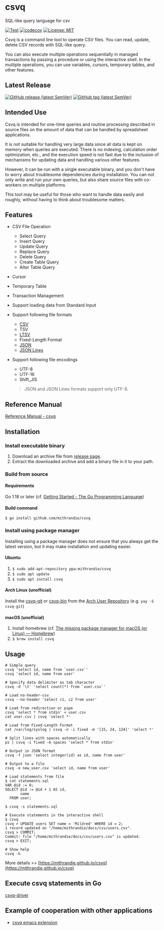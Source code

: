 # csvq

SQL-like query language for csv

[![Test](https://github.com/mithrandie/csvq/actions/workflows/test.yml/badge.svg)](https://github.com/mithrandie/csvq/actions/workflows/test.yml)
[![codecov](https://codecov.io/gh/mithrandie/csvq/branch/master/graph/badge.svg)](https://codecov.io/gh/mithrandie/csvq)
[![License: MIT](https://img.shields.io/badge/License-MIT-lightgrey.svg)](https://opensource.org/licenses/MIT)

Csvq is a command line tool to operate CSV files. 
You can read, update, delete CSV records with SQL-like query.

You can also execute multiple operations sequentially in managed transactions by passing a procedure or using the interactive shell.
In the multiple operations, you can use variables, cursors, temporary tables, and other features. 

## Latest Release
[![GitHub release (latest SemVer)](https://img.shields.io/github/v/release/mithrandie/csvq?color=%2320b2aa&label=GitHub%20Release&sort=semver)](https://github.com/mithrandie/csvq/releases/latest)
[![GitHub tag (latest SemVer)](https://img.shields.io/github/v/tag/qittu/csvq-deb?color=%2320b2aa&label=Launchpad%20PPA)](https://launchpad.net/~mithrandie/+archive/ubuntu/csvq)

## Intended Use
Csvq is intended for one-time queries and routine processing described in source files on the amount of data that can be handled by spreadsheet applications.

It is not suitable for handling very large data since all data is kept on memory when queries are executed.
There is no indexing, calculation order optimization, etc., and the execution speed is not fast due to the inclusion of mechanisms for updating data and handling various other features.

However, it can be run with a single executable binary, and you don't have to worry about troublesome dependencies during installation.
You can not only write and run your own queries, but also share source files with co-workers on multiple platforms.

This tool may be useful for those who want to handle data easily and roughly, without having to think about troublesome matters.

## Features

* CSV File Operation
  * Select Query
  * Insert Query
  * Update Query
  * Replace Query
  * Delete Query
  * Create Table Query
  * Alter Table Query
* Cursor
* Temporary Table
* Transaction Management
* Support loading data from Standard Input
* Support following file formats
  * [CSV](https://datatracker.ietf.org/doc/html/rfc4180)
  * TSV
  * [LTSV](http://ltsv.org)
  * Fixed-Length Format
  * [JSON](https://datatracker.ietf.org/doc/html/rfc8259)
  * [JSON Lines](https://jsonlines.org)
* Support following file encodings
  * UTF-8
  * UTF-16
  * Shift_JIS

  > JSON and JSON Lines formats support only UTF-8.

## Reference Manual

[Reference Manual - csvq](https://mithrandie.github.io/csvq/reference)

## Installation

### Install executable binary

1. Download an archive file from [release page](https://github.com/mithrandie/csvq/releases).
2. Extract the downloaded archive and add a binary file in it to your path.

### Build from source

#### Requirements

Go 1.18 or later (cf. [Getting Started - The Go Programming Language](https://golang.org/doc/install))

#### Build command

```$ go install github.com/mithrandie/csvq```

### Install using package manager

Installing using a package manager does not ensure that you always get the latest version, but it may make installation and updating easier.

#### Ubuntu

1. ```$ sudo add-apt-repository ppa:mithrandie/csvq```
2. ```$ sudo apt update```
3. ```$ sudo apt install csvq```

#### Arch Linux (unofficial)

Install the [csvq-git](https://aur.archlinux.org/packages/csvq-git) or [csvq-bin](https://aur.archlinux.org/packages/csvq-bin) from the [Arch User Repository](https://wiki.archlinux.org/title/Arch_User_Repository) (e.g. `yay -S csvq-git`)

#### macOS (unofficial)

1. Install homebrew (cf. [The missing package manager for macOS (or Linux) — Homebrew](https://brew.sh))
2. ```$ brew install csvq```

## Usage

```shell
# Simple query
csvq 'select id, name from `user.csv`'
csvq 'select id, name from user'

# Specify data delimiter as tab character
csvq -d '\t' 'select count(*) from `user.csv`'

# Load no-header-csv
csvq --no-header 'select c1, c2 from user'

# Load from redirection or pipe
csvq 'select * from stdin' < user.csv
cat user.csv | csvq 'select *'

# Load from Fixed-Length Format
cat /var/log/syslog | csvq -n -i fixed -m '[15, 24, 124]' 'select *'

# Split lines with spaces automatically
ps | csvq -i fixed -m spaces 'select * from stdin'

# Output in JSON format
csvq -f json 'select integer(id) as id, name from user'

# Output to a file
csvq -o new_user.csv 'select id, name from user'

# Load statements from file
$ cat statements.sql
VAR @id := 0;
SELECT @id := @id + 1 AS id,
       name
  FROM user;

$ csvq -s statements.sql

# Execute statements in the interactive shell
$ csvq
csvq > UPDATE users SET name = 'Mildred' WHERE id = 2;
1 record updated on "/home/mithrandie/docs/csv/users.csv".
csvq > COMMIT;
Commit: file "/home/mithrandie/docs/csv/users.csv" is updated.
csvq > EXIT;

# Show help
csvq -h
```

More details >> [https://mithrandie.github.io/csvq](https://mithrandie.github.io/csvq)

## Execute csvq statements in Go

[csvq-driver](https://github.com/mithrandie/csvq-driver)

## Example of cooperation with other applications

- [csvq emacs extension](https://github.com/mithrandie/csvq-emacs-extension)

